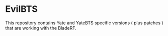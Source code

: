 # EvilBTS

This repository contains Yate and YateBTS specific versions ( plus patches ) that are working with the BladeRF.
